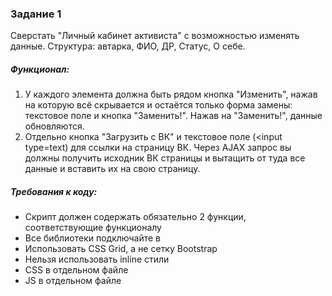 ### Задание 1

Сверстать "Личный кабинет активиста" с возможностью изменять данные. Структура: автарка, ФИО, ДР, Статус, О себе.

##### Функционал: 
1. У каждого элемента должна быть рядом кнопка "Изменить", нажав на которую всё скрывается и остаётся только форма замены: текстовое поле и кнопка "Заменить!". Нажав на "Заменить!", данные обновляются. 
2. Отдельно кнопка "Загрузить с ВК" и текстовое поле (<input type=text) для ссылки на страницу ВК. Через AJAX запрос вы должны получить исходник ВК страницы и вытащить от туда все данные и вставить их на свою страницу. 

##### Требования к коду:
- Скрипт должен содержать обязательно 2 функции, соответствующие функционалу
- Все библиотеки подключайте в <head></head> 
- Использовать CSS Grid, а не сетку Bootstrap 
- Нельзя использовать inline стили 
- CSS в отдельном файле 
- JS в отдельном файле
